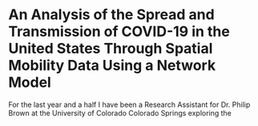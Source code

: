 # An Analysis of the Spread and Transmission of COVID-19 in the United States Through Spatial Mobility Data Using a Network Model 

For the last year and a half I have been a Research Assistant for Dr. Philip Brown at the University of Colorado Colorado Springs exploring the 
